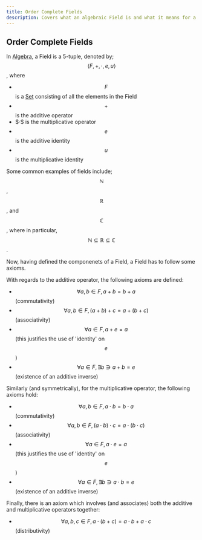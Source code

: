 ```yaml
---
title: Order Complete Fields
description: Covers what an algebraic Field is and what it means for a Field to be order complete
---
```


## Order Complete Fields

In [Algebra](https://en.wikipedia.org/wiki/Algebra), a Field is a 5-tuple,
denoted by; $$\langle F, +, \cdot, e, u \rangle$$, where
  - $$F$$ is a [Set](https://en.wikipedia.org/wiki/Set_(mathematics)) consisting of all the elements
    in the Field
  - $$+$$ is the additive operator
  - $$\cdot\$$ is the multiplicative operator
  - $$e$$ is the additive identity
  - $$u$$ is the multiplicative identity

Some common examples of fields include; $$\mathbb{N}$$, $$\mathbb{R}$$, and $$\mathbb{C}$$, where in
particular, $$\mathbb{N} \subseteq \mathbb{R} \subseteq	\mathbb{C}$$.

Now, having defined the componenets of a Field, a Field has to follow some axioms.

With regards to the additive operator, the following axioms are defined:
  - $$\forall a,b \in F, a + b = b + a$$ (commutativity)
  - $$\forall a,b \in F, (a + b) + c = a + (b + c)$$ (associativity)
  - $$\forall a \in F, a + e = a$$ (this justifies the use of 'identity' on $$e$$)
  - $$\forall a \in F, \exists b \ni a + b = e$$ (existence of an additive inverse)

Similarly (and symmetrically), for the multiplicative operator, the following axioms hold:
  - $$\forall a,b \in F, a \cdot b = b \cdot a$$ (commutativity)
  - $$\forall a,b \in F, (a \cdot b) \cdot c = a \cdot (b \cdot c)$$ (associativity)
  - $$\forall a \in F, a \cdot e = a$$ (this justifies the use of 'identity' on $$e$$)
  - $$\forall a \in F, \exists b \ni a \cdot b = e$$ (existence of an additive inverse)

Finally, there is an axiom which involves (and associates) both the additive and multiplicative
operators together:
  - $$\forall a,b,c \in F, a \cdot (b + c) = a \cdot b + a \cdot c$$ (distributivity)
